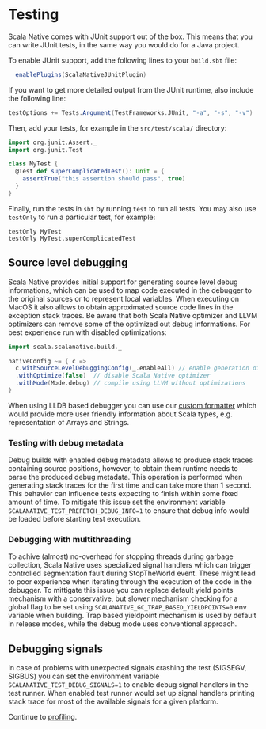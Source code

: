 # Testing

Scala Native comes with JUnit support out of the box. This means that
you can write JUnit tests, in the same way you would do for a Java
project.

To enable JUnit support, add the following lines to your `build.sbt` file:
```scala
  enablePlugins(ScalaNativeJUnitPlugin)
```

If you want to get more detailed output from the JUnit runtime, also
include the following line:

``` scala
testOptions += Tests.Argument(TestFrameworks.JUnit, "-a", "-s", "-v")
```

Then, add your tests, for example in the `src/test/scala/`
directory:

``` scala
import org.junit.Assert._
import org.junit.Test

class MyTest {
  @Test def superComplicatedTest(): Unit = {
    assertTrue("this assertion should pass", true)
  }
}
```

Finally, run the tests in `sbt` by running
`test` to run all tests. You may also use
`testOnly` to run a particular test, for example:

``` shell
testOnly MyTest
testOnly MyTest.superComplicatedTest
```

## Source level debugging

Scala Native provides initial support for generating source level debug informations, which can be used to map code executed in the debugger to the original sources or to represent local variables.
When executing on MacOS it also allows to obtain approximated source code lines in the exception stack traces.
Be aware that both Scala Native optimizer and
LLVM optimizers can remove some of the optimized out debug informations.
For best experience run with disabled optimizations:

```scala
import scala.scalanative.build._

nativeConfig ~= { c =>
  c.withSourceLevelDebuggingConfig(_.enableAll) // enable generation of debug information
  .withOptimize(false)  // disable Scala Native optimizer
  .withMode(Mode.debug) // compile using LLVM without optimizations
}
```

When using LLDB based debugger you can use our [custom formatter](https://github.com/scala-native/scala-native/blob/main/ScalaNativeLLDBFormatter.py) which would provide more user friendly information about Scala types, e.g. representation of Arrays and Strings.

### Testing with debug metadata
Debug builds with enabled debug metadata allows to produce stack traces containing source positions, however, to obtain them runtime needs to parse the produced debug metadata. This operation is performed when generating stack traces for the first time and can take more than 1 second. This behavior can influence tests expecting to finish within some fixed amount of time.
To mitigate this issue set the environment variable `SCALANATIVE_TEST_PREFETCH_DEBUG_INFO=1` to ensure that debug info would be loaded before starting test execution.

### Debugging with multithreading
To achive (almost) no-overhead for stopping threads during garbage collection, Scala Native uses specialized signal handlers which can trigger controlled segmentation fault during StopTheWorld event. These might lead to poor experience when iterating through the execution of the code in the debugger.
To mittigate this issue you can replace default yield points mechanism with a conservative, but slower mechanism checking for a global flag to be set using `SCALANATIVE_GC_TRAP_BASED_YIELDPOINTS=0` env variable when building.
Trap based yieldpoint mechanism is used by default in release modes, while the debug mode uses conventional approach.

## Debugging signals

In case of problems with unexpected signals crashing the test (SIGSEGV, SIGBUS) you can set the environment variable `SCALANATIVE_TEST_DEBUG_SIGNALS=1` to enable debug signal handlers in the test runner.
When enabled test runner would set up signal handlers printing stack trace for most of the available signals
for a given platform.

Continue to [profiling](profiling.md).
